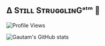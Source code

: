 ## ∆ Sᴛɪʟʟ SᴛʀᴜɢɢʟɪɴGᵃᵗᵐ 🤒

![Profile Views](https://hits.seeyoufarm.com/api/count/incr/badge.svg?url=https://github.com/gautamajay52/&title=Profile%20Views)

![Gautam's GitHub stats](https://github-readme-stats.vercel.app/api?username=gautamajay52&count_private=true&theme=highcontrast&show_icons=true)

<!--
**gautamajay52/gautamajay52** is a ✨ _special_ ✨ repository because its `README.md` (this file) appears on your GitHub profile.

Here are some ideas to get you started:

- 🔭 I’m currently working on ...
- 🌱 I’m currently learning ...
- 👯 I’m looking to collaborate on ...
- 🤔 I’m looking for help with ...
- 💬 Ask me about ...
- 📫 How to reach me: ...
- 😄 Pronouns: ...
- ⚡ Fun fact: ...
-->

